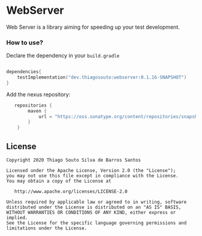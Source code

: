 WebServer
=====
Web Server is a library aiming for speeding up your test development.

### How to use?

Declare the dependency in your `build.gradle`
```kotlin

dependencies{
    testImplementation("dev.thiagosouto:webserver:0.1.16-SNAPSHOT")
}

```

Add the nexus repository:
```kotlin
   repositories {
        maven {
            url = "https://oss.sonatype.org/content/repositories/snapshots"
        }
    }
```

License
--------

    Copyright 2020 Thiago Souto Silva de Barros Santos

    Licensed under the Apache License, Version 2.0 (the "License");
    you may not use this file except in compliance with the License.
    You may obtain a copy of the License at

       http://www.apache.org/licenses/LICENSE-2.0

    Unless required by applicable law or agreed to in writing, software
    distributed under the License is distributed on an "AS IS" BASIS,
    WITHOUT WARRANTIES OR CONDITIONS OF ANY KIND, either express or implied.
    See the License for the specific language governing permissions and
    limitations under the License.
